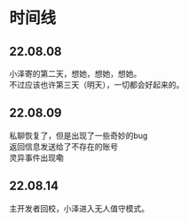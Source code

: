 # 时间线

## 22.08.08  
小泽寄的第二天，想她，想她，想她。  
不过应该也许第三天（明天），一切都会好起来的。

## 22.08.09  
私聊恢复了，但是出现了一些奇妙的bug  
返回信息发送给了不存在的账号  
灵异事件出现嘞  

## 22.08.14  
主开发者回校，小泽进入无人值守模式。